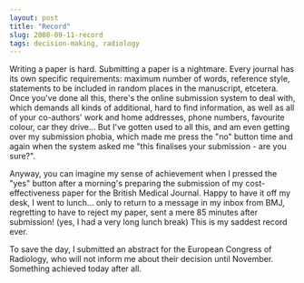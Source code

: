 ```yaml
---
layout: post
title: "Record"
slug: 2008-09-11-record
tags: decision-making, radiology
---
```


Writing a paper is hard. Submitting a paper is a nightmare. Every journal has its own specific requirements: maximum number of words, reference style, statements to be included in random places in the manuscript, etcetera. Once you've done all this, there's the online submission system to deal with, which demands all kinds of additional, hard to find information, as well as all of your co-authors' work and home addresses, phone numbers, favourite colour, car they drive... But I've gotten used to all this, and am even getting over my submission phobia, which made me press the "no" button time and again when the system asked me "this finalises your submission - are you sure?".

Anyway, you can imagine my sense of achievement when I pressed the "yes" button after a morning's preparing the submission of my cost-effectiveness paper for the British Medical Journal. Happy to have it off my desk, I went to lunch... only to return to a message in my inbox from BMJ, regretting to have to reject my paper, sent a mere 85 minutes after submission! (yes, I had a very long lunch break) This is my saddest record ever.

To save the day, I submitted an abstract for the European Congress of Radiology, who will not inform me about their decision until November. Something achieved today after all.
